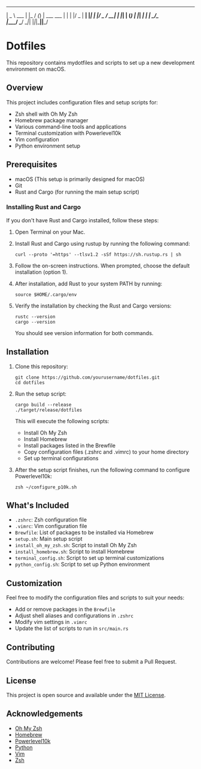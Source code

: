  ____        _    __ _ _           
|  _ \  ___ | |_ / _(_) | ___  ___ 
| | | |/ _ \| __| |_| | |/ _ \/ __|
| |_| | (_) | |_|  _| | |  __/\__ \
|____/ \___/ \__|_| |_|_|\___||___/
                                   
# Dotfiles

This repository contains mydotfiles and scripts to set up a new development environment on macOS.

## Overview

This project includes configuration files and setup scripts for:

- Zsh shell with Oh My Zsh
- Homebrew package manager
- Various command-line tools and applications
- Terminal customization with Powerlevel10k
- Vim configuration
- Python environment setup

## Prerequisites

- macOS (This setup is primarily designed for macOS)
- Git
- Rust and Cargo (for running the main setup script)

### Installing Rust and Cargo

If you don't have Rust and Cargo installed, follow these steps:

1. Open Terminal on your Mac.

2. Install Rust and Cargo using rustup by running the following command:
   ```
   curl --proto '=https' --tlsv1.2 -sSf https://sh.rustup.rs | sh
   ```

3. Follow the on-screen instructions. When prompted, choose the default installation (option 1).

4. After installation, add Rust to your system PATH by running:
   ```
   source $HOME/.cargo/env
   ```

5. Verify the installation by checking the Rust and Cargo versions:
   ```
   rustc --version
   cargo --version
   ```

   You should see version information for both commands.

## Installation

1. Clone this repository:
   ```
   git clone https://github.com/yourusername/dotfiles.git
   cd dotfiles
   ```

2. Run the setup script:
   ```
   cargo build --release
   ./target/release/dotfiles
   ```

   This will execute the following scripts:
   - Install Oh My Zsh
   - Install Homebrew
   - Install packages listed in the Brewfile
   - Copy configuration files (.zshrc and .vimrc) to your home directory
   - Set up terminal configurations

3. After the setup script finishes, run the following command to configure Powerlevel10k:
   ```
   zsh ~/configure_p10k.sh
   ```

## What's Included

- `.zshrc`: Zsh configuration file
- `.vimrc`: Vim configuration file
- `Brewfile`: List of packages to be installed via Homebrew
- `setup.sh`: Main setup script
- `install_oh_my_zsh.sh`: Script to install Oh My Zsh
- `install_homebrew.sh`: Script to install Homebrew
- `terminal_config.sh`: Script to set up terminal customizations
- `python_config.sh`: Script to set up Python environment

## Customization

Feel free to modify the configuration files and scripts to suit your needs:

- Add or remove packages in the `Brewfile`
- Adjust shell aliases and configurations in `.zshrc`
- Modify vim settings in `.vimrc`
- Update the list of scripts to run in `src/main.rs`

## Contributing

Contributions are welcome! Please feel free to submit a Pull Request.

## License

This project is open source and available under the [MIT License](LICENSE).

## Acknowledgements

- [Oh My Zsh](https://ohmyz.sh/)
- [Homebrew](https://brew.sh/)
- [Powerlevel10k](https://github.com/romkatv/powerlevel10k)
- [Python](https://www.python.org/)
- [Vim](https://www.vim.org/)
- [Zsh](https://www.zsh.org/)